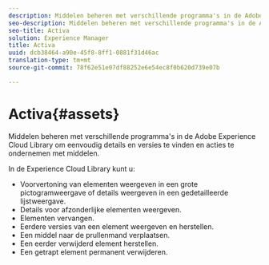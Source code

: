 ```yaml
---
description: Middelen beheren met verschillende programma's in de Adobe Experience Cloud Library om eenvoudig details en versies te vinden en acties te ondernemen met middelen.
seo-description: Middelen beheren met verschillende programma's in de Adobe Experience Cloud Library om eenvoudig details en versies te vinden en acties te ondernemen met middelen.
seo-title: Activa
solution: Experience Manager
title: Activa
uuid: dcb38464-a90e-45f8-8ff1-0881f31d46ac
translation-type: tm+mt
source-git-commit: 78f62e51e07df88252e6e54ec8f0b620d739e07b

---
```



# Activa{#assets}

Middelen beheren met verschillende programma&#39;s in de Adobe Experience Cloud Library om eenvoudig details en versies te vinden en acties te ondernemen met middelen.

In de Experience Cloud Library kunt u:

* Voorvertoning van elementen weergeven in een grote pictogramweergave of details weergeven in een gedetailleerde lijstweergave.
* Details voor afzonderlijke elementen weergeven.
* Elementen vervangen.
* Eerdere versies van een element weergeven en herstellen.
* Een middel naar de prullenmand verplaatsen.
* Een eerder verwijderd element herstellen.
* Een getrapt element permanent verwijderen.

